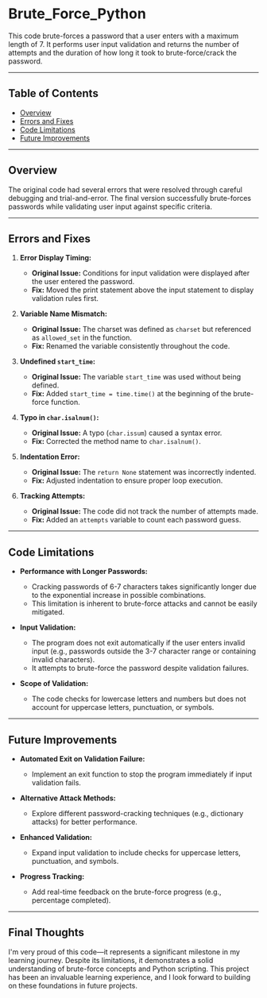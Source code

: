 # Brute_Force_Python

This code brute-forces a password that a user enters with a maximum length of 7. It performs user input validation and returns the number of attempts and the duration of how long it took to brute-force/crack the password.

---

## Table of Contents
- [Overview](#overview)
- [Errors and Fixes](#errors-and-fixes)
- [Code Limitations](#code-limitations)
- [Future Improvements](#future-improvements)

---

## Overview

The original code had several errors that were resolved through careful debugging and trial-and-error. The final version successfully brute-forces passwords while validating user input against specific criteria.

---

## Errors and Fixes

1. **Error Display Timing:**
   - **Original Issue:** Conditions for input validation were displayed after the user entered the password.
   - **Fix:** Moved the print statement above the input statement to display validation rules first.

2. **Variable Name Mismatch:**
   - **Original Issue:** The charset was defined as `charset` but referenced as `allowed_set` in the function.
   - **Fix:** Renamed the variable consistently throughout the code.

3. **Undefined `start_time`:**
   - **Original Issue:** The variable `start_time` was used without being defined.
   - **Fix:** Added `start_time = time.time()` at the beginning of the brute-force function.

4. **Typo in `char.isalnum()`:**
   - **Original Issue:** A typo (`char.issum`) caused a syntax error.
   - **Fix:** Corrected the method name to `char.isalnum()`.

5. **Indentation Error:**
   - **Original Issue:** The `return None` statement was incorrectly indented.
   - **Fix:** Adjusted indentation to ensure proper loop execution.

6. **Tracking Attempts:**
   - **Original Issue:** The code did not track the number of attempts made.
   - **Fix:** Added an `attempts` variable to count each password guess.

---

## Code Limitations

- **Performance with Longer Passwords:**
  - Cracking passwords of 6-7 characters takes significantly longer due to the exponential increase in possible combinations.
  - This limitation is inherent to brute-force attacks and cannot be easily mitigated.

- **Input Validation:**
  - The program does not exit automatically if the user enters invalid input (e.g., passwords outside the 3-7 character range or containing invalid characters).
  - It attempts to brute-force the password despite validation failures.

- **Scope of Validation:**
  - The code checks for lowercase letters and numbers but does not account for uppercase letters, punctuation, or symbols.

---

## Future Improvements

- **Automated Exit on Validation Failure:**
  - Implement an exit function to stop the program immediately if input validation fails.

- **Alternative Attack Methods:**
  - Explore different password-cracking techniques (e.g., dictionary attacks) for better performance.

- **Enhanced Validation:**
  - Expand input validation to include checks for uppercase letters, punctuation, and symbols.

- **Progress Tracking:**
  - Add real-time feedback on the brute-force progress (e.g., percentage completed).

---

## Final Thoughts

I'm very proud of this code—it represents a significant milestone in my learning journey. Despite its limitations, it demonstrates a solid understanding of brute-force concepts and Python scripting. This project has been an invaluable learning experience, and I look forward to building on these foundations in future projects.
